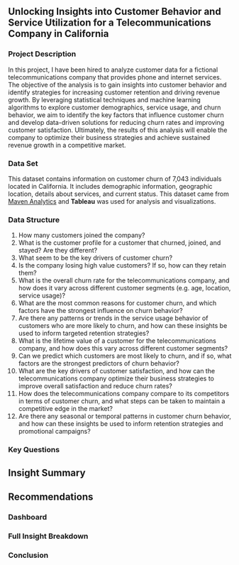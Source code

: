 ## Unlocking Insights into Customer Behavior and Service Utilization for a Telecommunications Company in California ##

### Project Description
In this project, I have been hired to analyze customer data for a fictional telecommunications company that provides phone and internet services. 
The objective of the analysis is to gain insights into customer behavior and identify strategies for increasing customer retention and driving revenue growth. 
By leveraging statistical techniques and machine learning algorithms to explore customer demographics, service usage, and churn behavior, we aim to identify the key factors that influence customer churn and develop data-driven solutions for reducing churn rates and improving customer satisfaction. 
Ultimately, the results of this analysis will enable the company to optimize their business strategies and achieve sustained revenue growth in a competitive market.

### Data Set
This dataset contains information on customer churn of 7,043 individuals located in California. 
It includes demographic information, geographic location, details about services, and current status. 
This dataset came from [Maven Analytics](https://www.mavenanalytics.io/data-playground?dataStructure=2lXwWbWANQgI727tVx3DRC) and **Tableau** was used for analysis and visualizations. 

### Data Structure
1. How many customers joined the company? 
2. What is the customer profile for a customer that churned, joined, and stayed? Are they different?
3. What seem to be the key drivers of customer churn?
4. Is the company losing high value customers? If so, how can they retain them?
5. What is the overall churn rate for the telecommunications company, and how does it vary across different customer segments (e.g. age, location, service usage)?
6. What are the most common reasons for customer churn, and which factors have the strongest influence on churn behavior?
7. Are there any patterns or trends in the service usage behavior of customers who are more likely to churn, and how can these insights be used to inform targeted retention strategies?
8. What is the lifetime value of a customer for the telecommunications company, and how does this vary across different customer segments?
9. Can we predict which customers are most likely to churn, and if so, what factors are the strongest predictors of churn behavior?
10. What are the key drivers of customer satisfaction, and how can the telecommunications company optimize their business strategies to improve overall satisfaction and reduce churn rates?
11. How does the telecommunications company compare to its competitors in terms of customer churn, and what steps can be taken to maintain a competitive edge in the market?
12. Are there any seasonal or temporal patterns in customer churn behavior, and how can these insights be used to inform retention strategies and promotional campaigns?

### Key Questions


## Insight Summary


## Recommendations


### Dashboard


### Full Insight Breakdown

### Conclusion
